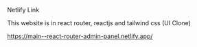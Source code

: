 Netlify Link

This website is in react router, reactjs and tailwind css (UI Clone)

https://main--react-router-admin-panel.netlify.app/
